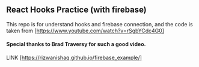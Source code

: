 ## React Hooks Practice (with firebase)

This repo is for understand hooks and firebase connection, and the code is taken from [https://www.youtube.com/watch?v=rSgbYCdc4G0]

#### Special thanks to Brad Traversy for such a good video.

LINK [https://rizwanishaq.github.io/firebase_example/]

